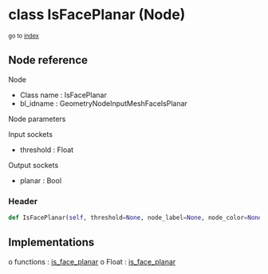 # class IsFacePlanar (Node)

<sub>go to [index](/docs/index.md)</sub>

## Node reference

Node
 - Class name : IsFacePlanar
 - bl_idname : GeometryNodeInputMeshFaceIsPlanar

Node parameters

Input sockets
 - threshold : Float

Output sockets
 - planar : Bool

### Header

``` python
def IsFacePlanar(self, threshold=None, node_label=None, node_color=None):
```

## Implementations

o functions : [is_face_planar](#is_face_planar)
o Float : [is_face_planar](#is_face_planar) 

